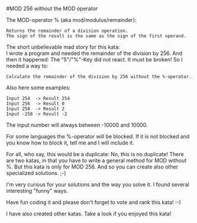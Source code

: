 #MOD 256 without the MOD operator

The MOD-operator % (aka mod/modulus/remainder):
```
Returns the remainder of a division operation.
The sign of the result is the same as the sign of the first operand.
```

The short unbelievable mad story for this kata:<br>
I wrote a program and needed the remainder of the division by 256. And then it happened: The "5"/"%"-Key did not react. It must be broken! So I needed a way to:
```
Calculate the remainder of the division by 256 without the %-operator.
```

Also here some examples:
```
Input 254  -> Result 254
Input 256  -> Result 0
Input 258  -> Result 2 
Input -258 -> Result -2
```

The input number will always between -10000 and 10000.

For some languages the %-operator will be blocked. If it is not blocked and you know how to block it, tell me and I will include it.

For all, who say, this would be a duplicate: No, this is no duplicate! There are two katas, in that you have to write a general method for MOD without %. But this kata is only for MOD 256. And so you can create also other specialized solutions. ;-)

I'm very curious for your solutions and the way you solve it. I found several interesting "funny" ways.

Have fun coding it and please don't forget to vote and rank this kata! :-) 

I have also created other katas. Take a look if you enjoyed this kata!